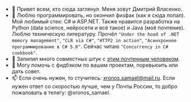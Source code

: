 - 👋 Привет всем, кто сюда заглянул. Меня зовут Дмитрий Власенко.
- 🌱 Люблю программировать, но окончил физфак (как я сюда попал). Мой любимый стек: C# и ASP.NET. Также нравится разработка на Python (data science, нейросети и всё такое) и Java (моё почтение). Люблю техническую литературу. Прочёл `"Under the hood of .NET memory management"`, `"CLR via C#"`, `"HTTP2 in action"`, `"Асинхронное программирование в C# 5.0"`. Сейчас читаю `"Concurrency in C# cookbook"`.
- 👯 Запилил много совместных штук с [этим почтенным человеком](https://github.com/Raleose).
- 💬 Могу помочь с фидбэком по вашим проектам, поревьюить или дать совет.
- 📫 Если очень нужен, то стучитесь: xronos.samael@mail.ru. Если нужен ответ со скоростью лучше, чем у Почты России, то добро пожаловать в телегу: @xronos_samael.

